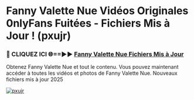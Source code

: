 # Fanny Valette Nue Vidéos Originales 0nlyFans Fuitées - Fichiers Mis à Jour ! (pxujr)

<h3>🔴 CLIQUEZ ICI 🌐==►► <a href="https://tinyurl.com/2pmr4ezf" rel="nofollow">Fanny Valette Nue Fichiers Mis à Jour</a></h3>

Obtenez Fanny Valette Nue et tout le contenu. Vous pouvez maintenant accéder à toutes les vidéos et photos de Fanny Valette Nue. Nouveaux fichiers mis à jour 2025

[![pxujr](https://i.imgur.com/6SNvagu.gif)](https://tinyurl.com/2pmr4ezf)
